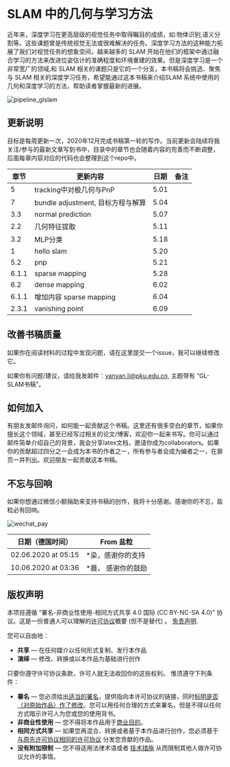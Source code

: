 # SLAM 中的几何与学习方法 

近年来，深度学习在更高层级的视觉任务中取得瞩目的成绩，如:物体识别,语义分割等。这些课题曾是传统视觉无法或很难解决的任务。深度学习方法的这种能力拓展了我们对视觉任务的想象空间，越来越多的 SLAM 开始在他们的框架中通过融合学习的方法来改进位姿估计的准确程度和环境重建的效果。但是深度学习是一个非常宽广的领域,和 SLAM 相关的课题只是它的一个分支，本书稿将会挑选、聚焦与 SLAM 相关的深度学习任务，希望能通过这本书稿来介绍SLAM 系统中使用的几何和深度学习的方法，帮助读者掌握最新的进展。

![pipeline_glslam](images/pipeline_glslam.png)

## 更新说明

目标是每周更新一次，2020年12月完成书稿第一轮的写作。当前更新会陆续将我关注/参与的最新文章写到书中，目录中的章节也会随着内容的完善而不断调整，后面每章内容对应的代码也会整理到这个repo中。

| 章节  | 更新内容                          | 日期 | 备注 |
| ----- | --------------------------------- | :--: | ---: |
| 5     | tracking中对极几何与PnP           | 5.01 |      |
| 7     | bundle adjustment, 目标方程与解算 | 5.04 |      |
| 3.3   | normal prediction                 | 5.07 |      |
| 2.2   | 几何特征提取                      | 5.11 |      |
| 3.2   | MLP分类                           | 5.18 |      |
| 1     | hello slam                        | 5.20 |      |
| 5.2   | pnp                               | 5.21 |      |
| 6.1.1 | sparse mapping                    | 5.28 |      |
| 6.2   | dense mapping                     | 6.02 |      |
| 6.1.1 | 增加内容 sparse mapping           | 6.04 |      |
| 2.3.1 | vanishing point                   | 6.09 |      |
## 改善书稿质量

如果你在阅读材料的过程中发现问题，请在这里提交一个issue，我可以继续修改它。

如果你有问题/建议，请给我发邮件：yanyan.li@pku.edu.cn, 主题带有 “GL-SLAM书稿”。

## 如何加入

有朋友发邮件询问，如何能一起贡献这个书稿。这里还有很多空白的章节，如果你擅长这个领域，甚至已经写过相关的论文/博客，欢迎你一起来书写。你可以通过邮件简单介绍自己的背景，我会分享latex文档，邀请你成为collaborators。如果你的贡献超过四分之一会成为本书的作者之一，所有参与者会成为编者之一，在扉页一并列出。欢迎朋友一起贡献这本书稿。

## 不忘与回响

如果你想通过微信小额捐助来支持书稿的创作，我将十分感谢。感谢你的不忘，盐粒必有回响。

![wechat_pay](images/wechat_pay.png)

| 日期（德国时间）    | From 盐粒          |
| ------------------- | ------------------ |
| 02.06.2020 at 05:15 | *染，感谢你的支持  |
| 10.06.2020 at 03:36 | *晨， 感谢你的鼓励 |


## 版权声明

本项目遵循 “署名-非商业性使用-相同方式共享 4.0 国际 (CC BY-NC-SA 4.0)” 协议。这是一份普通人可以理解的[许可协议](https://creativecommons.org/licenses/by-nc-sa/4.0/legalcode.zh-Hans)概要 (但不是替代) 。 [免责声明](https://creativecommons.org/licenses/by-nc-sa/4.0/deed.zh#).

您可以自由地：

- **共享** — 在任何媒介以任何形式复制、发行本作品
- **演绎** — 修改、转换或以本作品为基础进行创作

只要你遵守许可协议条款，许可人就无法收回你的这些权利。 惟须遵守下列条件：

- **署名** — 您必须给出[适当的署名](https://creativecommons.org/licenses/by-nc-sa/4.0/deed.zh#)，提供指向本许可协议的链接，同时[标明是否（对原始作品）作了修改](https://creativecommons.org/licenses/by-nc-sa/4.0/deed.zh#)。您可以用任何合理的方式来署名，但是不得以任何方式暗示许可人为您或您的使用背书。
- **非商业性使用** — 您不得将本作品用于[商业目的](https://creativecommons.org/licenses/by-nc-sa/4.0/deed.zh#)。
- **相同方式共享** — 如果您再混合、转换或者基于本作品进行创作，您必须基于[与原先许可协议相同的许可协议](https://creativecommons.org/licenses/by-nc-sa/4.0/deed.zh#) 分发您贡献的作品。
- **没有附加限制** — 您不得适用法律术语或者 [技术措施](https://creativecommons.org/licenses/by-nc-sa/4.0/deed.zh#) 从而限制其他人做许可协议允许的事情。


